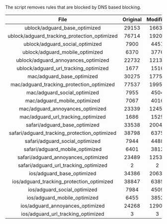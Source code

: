 The script removes rules that are blocked by DNS based blocking.


| File | Original | Modified |
|:----:|:-----:|:-----:|
| ublock/adguard_base_optimized | 29153 | 16634 |
| ublock/adguard_tracking_protection_optimized | 76714 | 19204 |
| ublock/adguard_social_optimized | 7900 | 4457 |
| ublock/adguard_mobile_optimized | 6370 | 3776 |
| ublock/adguard_annoyances_optimized | 22732 | 12138 |
| ublock/adguard_url_tracking_optimized | 1677 | 1516 |
| mac/adguard_base_optimized | 30275 | 17755 |
| mac/adguard_tracking_protection_optimized | 77537 | 19958 |
| mac/adguard_social_optimized | 7955 | 4504 |
| mac/adguard_mobile_optimized | 7067 | 4016 |
| mac/adguard_annoyances_optimized | 23339 | 12457 |
| mac/adguard_url_tracking_optimized | 1686 | 1525 |
| safari/adguard_base_optimized | 33538 | 20047 |
| safari/adguard_tracking_protection_optimized | 38798 | 6375 |
| safari/adguard_social_optimized | 7944 | 4488 |
| safari/adguard_mobile_optimized | 6401 | 3812 |
| safari/adguard_annoyances_optimized | 23489 | 12534 |
| safari/adguard_url_tracking_optimized | 2 | 2 |
| ios/adguard_base_optimized | 34386 | 20631 |
| ios/adguard_tracking_protection_optimized | 38847 | 6385 |
| ios/adguard_social_optimized | 7984 | 4509 |
| ios/adguard_mobile_optimized | 6455 | 3852 |
| ios/adguard_annoyances_optimized | 24268 | 12901 |
| ios/adguard_url_tracking_optimized | 3 | 3 |